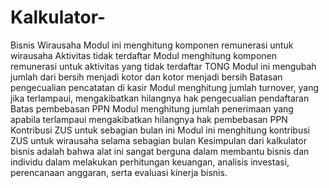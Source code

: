 # Kalkulator-

Bisnis
Wirausaha
Modul ini menghitung komponen remunerasi untuk wirausaha
Aktivitas tidak terdaftar
Modul menghitung komponen remunerasi untuk aktivitas yang tidak terdaftar
TONG
Modul ini mengubah jumlah dari bersih menjadi kotor dan kotor menjadi bersih
Batasan pengecualian pencatatan di kasir
Modul menghitung jumlah turnover, yang jika terlampaui, mengakibatkan hilangnya hak pengecualian pendaftaran
Batas pembebasan PPN
Modul menghitung jumlah penerimaan yang apabila terlampaui mengakibatkan hilangnya hak pembebasan PPN
Kontribusi ZUS untuk sebagian bulan ini
Modul ini menghitung kontribusi ZUS untuk wirausaha selama sebagian bulan
Kesimpulan dari kalkulator bisnis adalah bahwa alat ini sangat berguna dalam membantu bisnis dan individu dalam melakukan perhitungan keuangan, analisis investasi, perencanaan anggaran, serta evaluasi kinerja bisnis.
